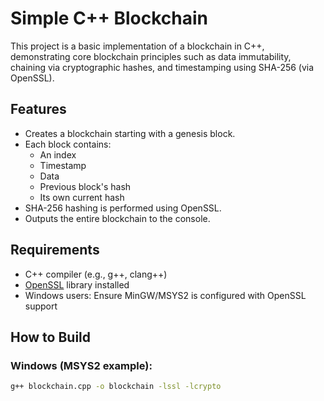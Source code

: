 # Simple C++ Blockchain

This project is a basic implementation of a blockchain in C++, demonstrating core blockchain principles such as data immutability, chaining via cryptographic hashes, and timestamping using SHA-256 (via OpenSSL).

## Features

- Creates a blockchain starting with a genesis block.
- Each block contains:
  - An index
  - Timestamp
  - Data
  - Previous block's hash
  - Its own current hash
- SHA-256 hashing is performed using OpenSSL.
- Outputs the entire blockchain to the console.

## Requirements

- C++ compiler (e.g., g++, clang++)
- [OpenSSL](https://www.openssl.org/) library installed
- Windows users: Ensure MinGW/MSYS2 is configured with OpenSSL support

## How to Build

### Windows (MSYS2 example):

```bash
g++ blockchain.cpp -o blockchain -lssl -lcrypto
